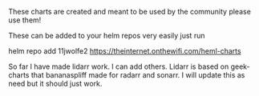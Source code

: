 These charts are created and meant to be used by the community please use them!

These can be added to your helm repos very easily just run

helm repo add 11jwolfe2 https://theinternet.onthewifi.com/heml-charts

So far I have made lidarr work. I can add others. Lidarr is based on geek-charts that bananaspliff made for radarr and sonarr. I will update this as need but it should just work.

